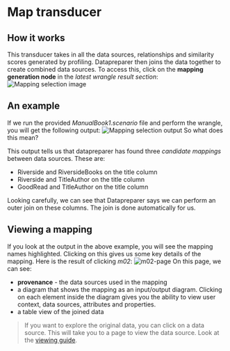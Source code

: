 # Map transducer

## How it works
This transducer takes in all the data sources, relationships and similarity scores generated by profiling.
Datapreparer then joins the data together to create combined data sources.
To access this, click on the **mapping generation node** in the *latest wrangle result section*:
![Mapping selection image](https://i.imgur.com/cF5ZC5F.png)

## An example
If we run the provided *ManualBook1.scenario* file and perform the wrangle, you will get the following output:
![Mapping selection output](https://i.imgur.com/F2JfCYn.png)
So what does this mean?

This output tells us that datapreparer has found three *candidate mappings* between data sources.
These are:

- Riverside and RiversideBooks on the title column
- Riverside and TitleAuthor on the title column
- GoodRead and TitleAuthor on the title column

Looking carefully, we can see that Datapreparer says we can perform an outer join on these columns.
The join is done automatically for us.

## Viewing a mapping
If you look at the output in the above example, you will see the mapping names highlighted.
Clicking on this gives us some key details of the mapping.
Here is the result of clicking *m02*:
![m02-page](https://i.imgur.com/mjrGGDN.png)
On this page, we can see:

- **provenance** - the data sources used in the mapping
- a diagram that shows the mapping as an input/output diagram.
    Clicking on each element inside the diagram gives you the ability to view user context, data sources, attributes and properties. 
- a table view of the joined data
  
> If you want to explore the original data, you can click on a data source. 
> This will take you to a page to view the data source.
> Look at the [viewing guide]().